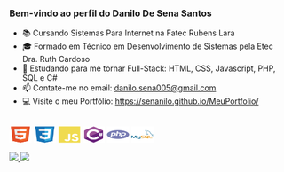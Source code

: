 ### Bem-vindo ao perfil do Danilo De Sena Santos

- 📚 Cursando Sistemas Para Internet na Fatec Rubens Lara
- 🎓 Formado em Técnico em Desenvolvimento de Sistemas pela Etec Dra. Ruth Cardoso
- 🌱 Estudando para me tornar Full-Stack: HTML, CSS, Javascript, PHP, SQL e C#
- 📫 Contate-me no email: danilo.sena005@gmail.com
- 💻 Visite o meu Portfólio: https://senanilo.github.io/MeuPortfolio/
 
<div style="display: inline_block"><br>
<img align="center" height="30" width="40" src="https://raw.githubusercontent.com/devicons/devicon/master/icons/html5/html5-original.svg">
<img align="center" height="30" width="40" src="https://raw.githubusercontent.com/devicons/devicon/master/icons/css3/css3-original.svg">
<img align="center" height="30" width="40" src="https://raw.githubusercontent.com/devicons/devicon/master/icons/javascript/javascript-plain.svg">
<img align="center" height="30" width="40" src="https://raw.githubusercontent.com/devicons/devicon/master/icons/csharp/csharp-original.svg">
<img align="center" height="30" width="40" src="https://github.com/devicons/devicon/blob/master/icons/php/php-plain.svg">
<img align="center" height="30" width="40" src="https://raw.githubusercontent.com/devicons/devicon/1119b9f84c0290e0f0b38982099a2bd027a48bf1/icons/mysql/mysql-original-wordmark.svg">
</div> <br>

<div style="display: flex; flex-direction: row; align-items: center">
  <a href="https://github.com/SenaNilo">
  <img loading="lazy" height="180em" src="https://github-readme-stats.vercel.app/api/top-langs/?username=SenaNilo&layout=compact&langs_count=6&theme=tokyonight"/>
  <img loading="lazy" height="180em" src="https://github-readme-stats.vercel.app/api?username=SenaNilo&show_icons=true&theme=tokyonight&include_all_commits=true&count_private=true"/>
</div>

<!--
**SenaNilo/SenaNilo** is a ✨ _special_ ✨ repository because its `README.md` (this file) appears on your GitHub profile. alright

Here are some ideas to get you started:

- 🔭 I’m currently working on ...
- 🌱 I’m currently learning ...
- 👯 I’m looking to collaborate on ...
- 🤔 I’m looking for help with ...
- 💬 Ask me about ...
- 📫 How to reach me: ...
- 😄 Pronouns: ...
- ⚡ Fun fact: ...
-->
